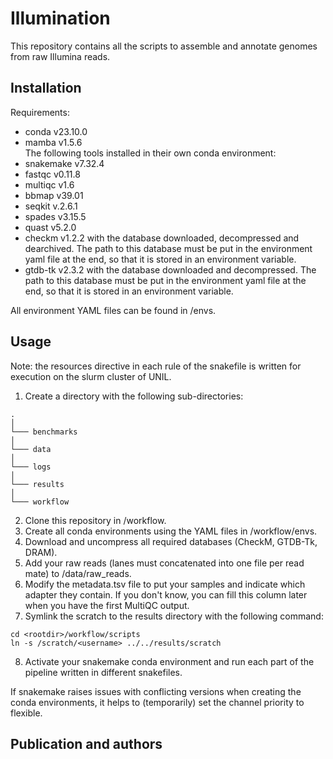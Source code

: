 # Illumination

This repository contains all the scripts to assemble and annotate genomes from raw Illumina reads.

## Installation

Requirements:
- conda v23.10.0
- mamba v1.5.6\
The following tools installed in their own conda environment:
- snakemake v7.32.4
- fastqc v0.11.8
- multiqc v1.6 
- bbmap v39.01 
- seqkit v.2.6.1
- spades v3.15.5
- quast v5.2.0
- checkm v1.2.2 with the database downloaded, decompressed and dearchived. The path to this database must be put in the environment yaml file at the end, so that it is stored in an environment variable.
- gtdb-tk v2.3.2 with the database downloaded and decompressed. The path to this database must be put in the environment yaml file at the end, so that it is stored in an environment variable.

All environment YAML files can be found in /envs.

## Usage

Note: the resources directive in each rule of the snakefile is written for execution on the slurm cluster of UNIL.

1. Create a directory with the following sub-directories:

```
.
│
└─── benchmarks
│   
└─── data
│
└─── logs
│   
└─── results
│
└─── workflow
```

2. Clone this repository in /workflow.
3. Create all conda environments using the YAML files in /workflow/envs.
4. Download and uncompress all required databases (CheckM, GTDB-Tk, DRAM).
5. Add your raw reads (lanes must concatenated into one file per read mate) to /data/raw_reads.
6. Modify the metadata.tsv file to put your samples and indicate which adapter they contain. If you don't know, you can fill this column later when you have the first MultiQC output.
7. Symlink the scratch to the results directory with the following command:
```
cd <rootdir>/workflow/scripts
ln -s /scratch/<username> ../../results/scratch
```
8. Activate your snakemake conda environment and run each part of the pipeline written in different snakefiles.

If snakemake raises issues with conflicting versions when creating the conda environments, it helps to (temporarily) set the channel priority to flexible.

## Publication and authors

